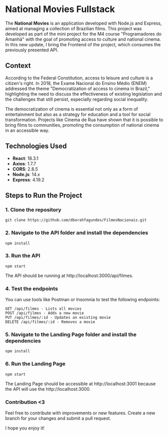 # National Movies Fullstack

The **National Movies** is an application developed with Node.js and Express, aimed at managing a collection of Brazilian films. This project was developed as part of the mini project for the M4 course "Programadores do Amanhã" with the goal of promoting access to culture and national cinema. In this new update, I bring the Frontend of the project, which consumes the previously presented API.

## Context

According to the Federal Constitution, access to leisure and culture is a citizen's right. In 2018, the Exame Nacional do Ensino Médio (ENEM) addressed the theme "Democratization of access to cinema in Brazil," highlighting the need to discuss the effectiveness of existing legislation and the challenges that still persist, especially regarding social inequality.

The democratization of cinema is essential not only as a form of entertainment but also as a strategy for education and a tool for social transformation. Projects like Cinema de Rua have shown that it is possible to bring films to communities, promoting the consumption of national cinema in an accessible way.

## Technologies Used

- **React**: 18.3.1
- **Axios**: 1.7.7
- **CORS**: 2.8.5
- **Node.js**: 14.x
- **Express**: 4.19.2

## Steps to Run the Project

### 1. Clone the repository
```
git clone https://github.com/dborahfagundes/FilmesNacionais.git
```

### 2. Navigate to the API folder and install the dependencies

```
npm install
```
### 3. Run the API
```
npm start
```
The API should be running at http://localhost:3000/api/filmes.

### 4. Test the endpoints
You can use tools like Postman or Insomnia to test the following endpoints:

```
GET /api/filmes - Lists all movies
POST /api/filmes - Adds a new movie
PUT /api/filmes/:id - Updates an existing movie
DELETE /api/filmes/:id - Removes a movie
```
### 5. Navigate to the Landing Page folder and install the dependencies
```
npm install
```
### 6. Run the Landing Page
```
npm start
```
The Landing Page should be accessible at http://localhost:3001 because the API will use the http://localhost:3000.

### Contribution <3

Feel free to contribute with improvements or new features. Create a new branch for your changes and submit a pull request.

I hope you enjoy it!
